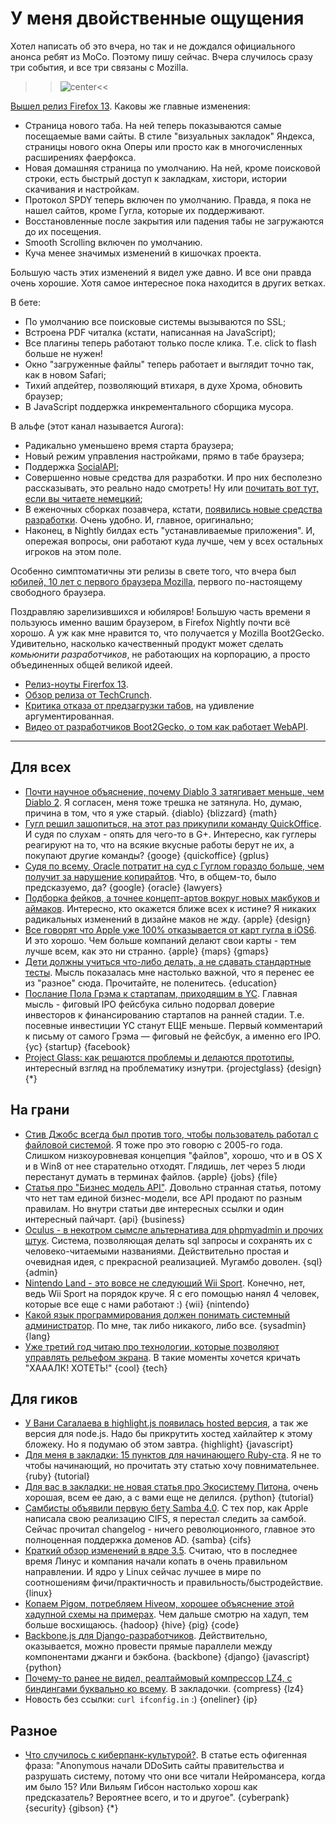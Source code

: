 # У меня двойственные ощущения

Хотел написать об это вчера, но так и не дождался официального анонса ребят из MoCo. Поэтому пишу сейчас. Вчера случилось сразу три события, и все три связаны с Mozilla.

>>![center](http://chyo.ru/m_1779.png)<<

[Вышел релиз Firefox 13](http://www.mozilla.org/en-US/firefox/13.0/releasenotes/). Каковы же главные изменения:

* Страница нового таба. На ней теперь показываются самые посещаемые вами сайты. В стиле "визуальных закладок" Яндекса, страницы нового окна Оперы или просто как в многочисленных расширениях фаерфокса.
* Новая домашняя страница по умолчанию. На ней, кроме поисковой строки, есть быстрый доступ к закладкам, хистори, истории скачивания и настройкам.
* Протокол SPDY теперь включен по умолчанию. Правда, я пока не нашел сайтов, кроме Гугла, которые их поддерживают.
* Восстановленные после закрытия или падения табы не загружаются до их посещения.
* Smooth Scrolling включен по умолчанию.
* Куча менее значимых изменений в кишочках проекта.

Большую часть этих изменений я видел уже давно. И все они правда очень хорошие. Хотя самое интересное пока находится в других ветках.

В бете:

* По умолчанию все поисковые системы вызываются по SSL;
* Встроена PDF читалка (кстати, написанная на JavaScript);
* Все плагины теперь работают только после клика. Т.е. click to flash больше не нужен!
* Окно "загруженные файлы" теперь работает и выглядит точно так, как в новом Safari;
* Тихий апдейтер, позволяющий втихаря, в духе Хрома, обновить браузер;
* В JavaScript поддержка инкрементального сборщика мусора.

В альфе (этот канал называется Aurora):

* Радикально уменьшено время старта браузера;
* Новый режим управления настройками, прямо в табе браузера;
* Поддержка [SocialAPI](https://wiki.mozilla.org/Labs/SocialAPI);
* Совершенно новые средства для разработки. И про них бесполезно рассказывать, это реально надо смотреть! Ну или [почитать вот тут, если вы читаете немецкий](http://www.soeren-hentzschel.at/mozilla/firefox/2012/06/03/firefox-15-mit-kommandozeile-responsive-mode-debugger-mehr-fur-webentwickler/);
* В еженочных сборках позавчера, кстати, [появились новые средства разработки](http://www.webmonkey.com/2012/06/new-firefox-developer-tools-will-help-you-build-responsive-websites/). Очень удобно. И, главное, оригинально;
* Наконец, в Nightly билдах есть "устанавливаемые приложения". И, опережая вопросы, они работают куда лучше, чем у всех остальных игроков на этом поле.

Особенно симптоматичны эти релизы в свете того, что вчера был [юбилей, 10 лет с первого браузера Mozilla](http://www.mozilla.org/en-US/press/mozilla1.0.html), первого по-настоящему свободного браузера.

Поздравляю зарелизившихся и юбиляров! Большую часть времени я пользуюсь именно вашим браузером, в Firefox Nightly почти всё хорошо. А уж как мне нравится то, что получается у Mozilla Boot2Gecko. Удивительно, насколько качественный продукт может сделать *комьюнити разработчиков*, не работающих на корпорацию,  а просто объединенных общей великой идеей.

* [Релиз-ноуты Firerfox 13](http://www.mozilla.org/en-US/firefox/13.0/releasenotes/).
* [Обзор релиза от TechCrunch](http://techcrunch.com/2012/06/04/firefox-13-new-home-page-spdy-support/).
* [Критика отказа от предзагрузки табов](http://renesd.blogspot.co.uk/2012/06/why-new-firefox-load-tabs-on-demand-is.html), на удивление аргументированная.
* [Видео от разработчиков Boot2Gecko, о том как работает WebAPI](http://www.webmonkey.com/2012/06/video-mozilla-developer-shows-off-the-power-of-webapi/).

-----

## Для всех
* [Почти научное объяснение, почему Diablo 3 затягивает меньше, чем Diablo 2](http://www.alexc.me/a-scientific-explanation-why-diablo-3-is-less-addictive-than-diablo-2/417/). Я согласен, меня тоже трешка не затянула. Но, думаю, причина в том, что я уже старый. {diablo} {blizzard} {math}
* [Гугл решил зашопиться, на этот раз прикупили команду QuickOffice](http://googleblog.blogspot.com/2012/06/google-quickoffice-get-more-done.html). И судя по слухам - опять для чего-то в G+. Интересно, как гуглеры реагируют на то, что на всякие вкусные работы берут не их, а покупают другие команды? {googe} {quickoffice} {gplus}
* [Судя по всему, Oracle потратит на суд с Гуглом гораздо больше, чем получит за нарушение копирайтов](http://news.techeye.net/business/oracles-google-java-show-trial-cost-more-than-it-couldve-won). Что, в общем-то, было предсказуемо, да? {google} {oracle} {lawyers}
* [Подборка фейков, а точнее концепт-артов вокруг новых макбуков и аймаков](http://www.flickr.com/photos/guilhermescha/with/7295381650/). Интересно, кто окажется ближе всех к истине? Я никаких радикальных изменений в дизайне маков не жду. {apple} {design}
* [Все говорят что Apple уже 100% отказывается от карт гугла в iOS6](http://arstechnica.com/apple/2012/06/wsj-report-confirms-apple-ousting-google-maps-from-iphone/). И это хорошо. Чем больше компаний делают свои карты - тем лучше всем, как это ни странно. {apple} {maps} {gmaps}
* [Дети должны учиться что-либо делать, а не сдавать стандартные тесты](http://www.slate.com/articles/technology/future_tense/2012/06/maker_faire_and_science_education_american_kids_should_be_building_rockets_and_robots_not_taking_standardized_tests_.html). Мысль показалась мне настолько важной, что я перенес ее из "разное" сюда. Прочитайте, не поленитесь. {education}
* [Послание Пола Грэма к стартапам, приходящим в YC](https://news.ycombinator.com/item?id=4067297). Главная мысль - фиговый IPO фейсбука сильно подорвал доверие инвесторов к финансированию стартапов на ранней стадии. Т.е. посевные инвестиции YC станут ЕЩЕ меньше. Первый комментарий к письму от самого Грэма — фиговый не фейсбук, а именно его IPO. {yc} {startup} {facebook}
* [Project Glass: как решаются проблемы и делаются прототипы](http://www.fastcodesign.com/1669937/googles-project-glass-inside-the-problem-solving-and-prototyping), интересный взгляд на проблематику изнутри. {projectglass} {design} {*}

## На грани
* [Стив Джобс всегда был против того, чтобы пользователь работал с файловой системой](http://oleb.net/blog/2012/06/steve-jobs-on-the-file-system/). Я тоже про это говорю с 2005-го года. Слишком низкоуровневая концепция "файлов", хорошо, что и в OS X и в Win8 от нее старательно отходят. Глядишь, лет через 5 люди перестанут думать в терминах файлов. {apple} {jobs} {file}
* [Статья про "Бизнес модель API"](http://blog.programmableweb.com/2012/06/05/api-business-models-take-centre-stage/). Довольно странная статья, потому что нет там единой бизнес-модели, все API продают по разным правилам. Но внутри статьи две интересных ссылки и один интересный пайчарт. {api} {business}
* [Oculus - в некотром сымсле альтернатива для phpmyadmin и прочих штук](http://oculusapp.com/). Система, позволяющая делать sql запросы и сохранять их c человеко-читаемыми названиями. Действительно простая и очевидная идея, с прекрасной реализацией. Мугамбо доволен. {sql} {admin}
* [Nintendo Land - это вовсе не следующий Wii Sport](http://arstechnica.com/gaming/2012/06/why-nintendoland-isnt-the-next-wii-sports/). Конечно, нет, ведь Wii Sport на порядок круче. Я с его помощью нанял 4 человек, которые все еще с нами работают :) {wii} {nintendo}
* [Какой язык программирования должен понимать системный администратор](http://everythingsysadmin.com/2012/06/salang.html). По мне, так либо никакого, либо все. {sysadmin} {lang}
* [Уже третий год читаю про технологии, которые позволяют управлять рельефом экрана](http://gigaom.com/mobile/new-screen-tech-has-buttons-that-rise-on-command/). В такие моменты хочется кричать "ХАААЛК! ХОТЕТЬ!" {cool} {tech}

## Для гиков
* [У Вани Сагалаева в highlight.js появилась hosted версия](http://softwaremaniacs.org/soft/highlight/en/download/), а так же версия для node.js. Надо бы прикрутить хостед хайлайтер к этому бложеку. Но я подумаю об этом завтра. {highlight} {javascript}
* [Для меня в закладки: 15 пунктов для начинающего Ruby-ста](http://www.jasimabasheer.com/posts/meta_introduction_to_ruby.html). Я не то чтобы начинающий, но прочитать эту статью хочу повнимательнее. {ruby} {tutorial}
* [Для вас в закладки: не новая статья про Экосистему Питона](http://mirnazim.org/writings/python-ecosystem-introduction/), очень хорошая, всем ее даю, а с вами еще не делился. {python} {tutorial}
* [Самбисты объявили первую бету Samba 4.0](http://article.gmane.org/gmane.network.samba.announce/251). С тех пор, как Apple написала свою реализацию CIFS, я перестал следить за самбой. Сейчас прочитал changelog - ничего революционного, главное это полноценная поддержка доменов AD. {samba} {cifs}
* [Краткий обзор изменений в ядре 3.5](http://www.h-online.com/open/news/item/Significant-improvements-coming-in-Linux-3-5-1598702.html). Считаю, что в последнее время Линус и компания начали копать в очень правильном направлении. И ядро у Linux сейчас лучшее в мире по соотношениям фичи/практичность и правильность/быстродействие. {linux}
* [Копаем Pigом, потребляем Hiveом, хорошее объяснение этой хадупной схемы на примерах](http://hortonworks.com/blog/the-data-lifecycle-part-two-mining-avros-with-pig-consuming-data-with-hive/). Чем дальше смотрю на хадуп, тем больше восхищаюсь. {hadoop} {hive} {pig} {code}
* [Backbone.js для Django-разработчиков](http://lincolnloop.com/blog/2012/jun/5/backbonejs-django-developers/). Действительно, оказывается, можно провести прямые параллели между компонентами джанги и бэкбона. {backbone} {django} {javascript} {python}
* [Почему-то ранее не видел, реалтаймовый компрессор LZ4, c биндингами буквально ко всему](http://fastcompression.blogspot.fr/p/lz4.html). В закладочки. {compress} {lz4}
* Новость без ссылки: `curl ifconfig.in` :) {oneliner} {ip}

## Разное
* [Что случилось с киберпанк-культурой?](http://motherboard.vice.com/2012/6/5/what-happened-to-cyberpunk--2). В статье есть офигенная фраза: "Anonymous начали DDoSить сайты правительства и разрушать систему, потому что они все читали Нейромансера, когда им было 15? Или Вильям Гибсон настолько хорош как предсказатель? Вероятнее всего, и то и другое". {cyberpank} {security} {gibson} {*}
